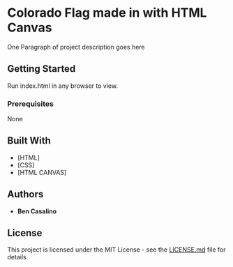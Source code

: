 # Colorado Flag made in with HTML Canvas

One Paragraph of project description goes here

## Getting Started

Run index.html in any browser to view.

### Prerequisites

None



## Built With

* [HTML]
* [CSS]
* [HTML CANVAS]


## Authors

* **Ben Casalino**

## License

This project is licensed under the MIT License - see the [LICENSE.md](LICENSE.md) file for details

